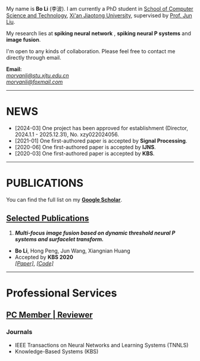 

My name is **Bo Li** (李波). I am currently a PhD student in [School of Computer Science  and Technology](http://www.cs.xjtu.edu.cn/), [Xi'an Jiaotong University](http://www.xjtu.edu.cn/), supervised by [Prof. Jun Liu](https://gr.xjtu.edu.cn/en/web/liukeen/4).

My research lies at **spiking neural network** , **spiking neural P systems**  and **image fusion**.

I'm open to any kinds of collaboration. Please feel free to contact me directly through email.

**Email:**  
*morvanli@stu.xjtu.edu.cn*  
*morvanli@foxmail.com*  

---

# NEWS
- [2024-03] One project has been approved for establishment (Director, 2024.1.1 - 2025.12.31), No. xzy022024056. 
- [2021-01] One first-authored paper is accepted by **Signal Processing**.
- [2020-06] One first-authored paper is accepted by **IJNS**.
- [2020-03] One first-authored paper is accepted by **KBS**.


---

# PUBLICATIONS

You can find the full list on my [**Google Scholar**](https://scholar.google.com/citations?user=C6dA9NAAAAAJ&hl=zh-CN).

## <u> Selected Publications </u>

1. ***Multi-focus image fusion based on dynamic threshold neural P systems and surfacelet transform.***

* **Bo Li**, Hong Peng, Jun Wang, Xiangnian Huang 
* Accepted by **KBS 2020**  
  [*[Paper]*](https://www.sciencedirect.com/science/article/pii/S0950705120301854), [*[Code]*](https://github.com/MorvanLi/DTNP-ST)





---

# Professional Services

## <u> PC Member | Reviewer </u>

### Journals 

* IEEE Transactions on Neural Networks and Learning Systems (TNNLS)
* Knowledge-Based Systems (KBS) 

